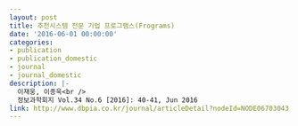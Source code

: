 ```yaml
---
layout: post
title: 추천시스템 전문 기업 프로그램스(Frograms)
date: '2016-06-01 00:00:00'
categories:
- publication
- publication_domestic
- journal
- journal_domestic
description: |-
  이재웅, 이종욱<br />
  정보과학회지 Vol.34 No.6 [2016]: 40-41, Jun 2016
link: http://www.dbpia.co.kr/journal/articleDetail?nodeId=NODE06703043
---
```


